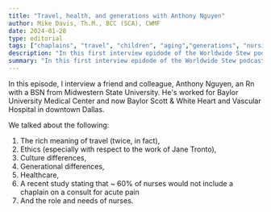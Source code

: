 ```yaml
---
title: "Travel, health, and generations with Anthony Nguyen"
author: Mike Davis, Th.M., BCC (SCA), CWMF
date: 2024-01-28
type: editorial
tags: ["chaplains", "travel", "children", "aging","generations", "nursing","healthcare", "acute pain"]
description: "In this first interview epidode of the Worldwide Stew podcast, I interviewed my friend, Anthony Nguyen, BSN, RN. He talks about travel (joys and travails), children, aging, the elderly, how to look at travel, and the role of chaaplains in acute pain. "
summary: "In this first interview epidode of the Worldwide Stew podcast, I interviewed my friend, Anthony Nguyen, BSN, RN. He talks about travel (joys and travails), children, aging, the elderly, how to look at travel, and the role of chaaplains in acute pain."
---
```

In this episode, I interview a friend and colleague, Anthony Nguyen, an Rn with a BSN from Midwestern State University. He's worked for Baylor University Medical Center and now Baylor Scott & White Heart and Vascular Hospital in downtown Dallas. 

We talked about the following:
1. The rich meaning of travel (twice, in fact), 
2. Ethics (especially with respect to the work of Jane Tronto),
3. Culture differences, 
4. Generational differences, 
5. Healthcare, 
6. A recent study stating that ~ 60% of nurses would not include a chaplain on a consult for acute pain 
7. And the role and needs of nurses. 

